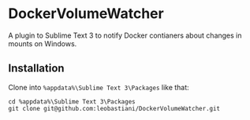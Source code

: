 # DockerVolumeWatcher
A plugin to Sublime Text 3 to notify Docker contianers about changes in mounts on Windows.

## Installation
Clone into `%appdata%\Sublime Text 3\Packages` like that:
```batch
cd %appdata%\Sublime Text 3\Packages
git clone git@github.com:leobastiani/DockerVolumeWatcher.git
```
